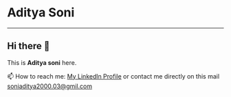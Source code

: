 # Aditya Soni
***



## Hi there 👋
This is **Aditya soni** here.


📫 How to reach me: [My Linkedln Profile](https://www.linkedin.com/in/aditya-soni-66506117a/) or contact me directly on this mail soniaditya2000.03@gmil.com


<!--
**Aditya-171/Aditya-171** is a ✨ _special_ ✨ repository because its `README.md` (this file) appears on your GitHub profile.

Here are some ideas to get you started:

- 🔭 I’m currently working on a MAchine learning project ...
- 🌱 I’m currently learning Deap learning and Neural Network...
- 👯 I’m looking to collaborate on any ML Project...
- 💬 Ask me about C++,Python,Deployment,ML algorithms...
- 📫 How to reach me: [My Linkedln Profile](https://www.linkedin.com/in/aditya-soni-66506117a/) or contact me directly on this mail soniaditya2000.03@gmil.com


- 😄 Pronouns: ...
- ⚡ Fun fact: ...
-->
